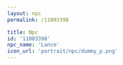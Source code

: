 ```yaml
---
layout: npc
permalink: /11003398

title: Npc
id: '11003398'
npc_name: 'Lance'
icon_url: 'portrait/npc/dummy_p.png'
---
```

